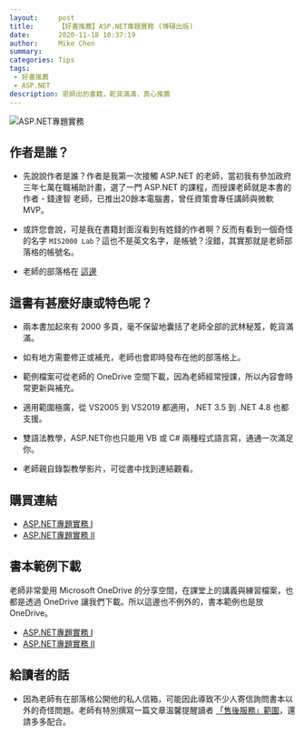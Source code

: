 ```yaml
---
layout:     post
title:      【好書推薦】ASP.NET專題實務 (博碩出版)
date:       2020-11-18 10:37:19
author:     Mike Chen
summary:    
categories: Tips
tags:
 - 好書推薦
 - ASP.NET
description: 恩師出的書籍，乾貨滿滿，真心推薦
---
```

![ASP.NET專題實務](https://i.imgur.com/AijCOwG.jpg)

## 作者是誰？

* 先說說作者是誰？作者是我第一次接觸 ASP.NET 的老師，當初我有參加政府三年七萬在職補助計畫，選了一門 ASP.NET 的課程，而授課老師就是本書的作者 - 錢達智 老師，已推出20餘本電腦書，曾任資策會專任講師與微軟MVP。

* 或許您會說，可是我在書籍封面沒看到有姓錢的作者啊？反而有看到一個奇怪的名字 `MIS2000 Lab`？這也不是英文名字，是帳號？沒錯，其實那就是老師部落格的帳號名。

* 老師的部落格在 [這邊](https://dotblogs.com.tw/mis2000lab)

## 這書有甚麼好康或特色呢？

* 兩本書加起來有 2000 多頁，毫不保留地囊括了老師全部的武林秘笈，乾貨滿滿。

* 如有地方需要修正或補充，老師也會即時發布在他的部落格上。

* 範例檔案可從老師的 OneDrive 空間下載，因為老師經常授課，所以內容會時常更新與補充。

* 適用範圍極廣，從 VS2005 到 VS2019 都適用，.NET 3.5 到 .NET 4.8 也都支援。

* 雙語法教學，ASP.NET你也只能用 VB 或 C# 兩種程式語言寫，通通一次滿足你。

* 老師親自錄製教學影片，可從書中找到連結觀看。

## 購買連結
   
* [ASP.NET專題實務 I](https://www.books.com.tw/products/0010838463)
* [ASP.NET專題實務 II](https://www.books.com.tw/products/0010838440)

## 書本範例下載

老師非常愛用 Microsoft OneDrive 的分享空間，在課堂上的講義與練習檔案，也都是透過 OneDrive 讓我們下載。所以這邊也不例外的，書本範例也是放 OneDrive。

* [ASP.NET專題實務 I](https://onedrive.live.com/?id=6F7F668080F24B20%212411&cid=6F7F668080F24B20)
* [ASP.NET專題實務 II](https://onedrive.live.com/?id=6F7F668080F24B20%211731&cid=6F7F668080F24B20)

## 給讀者的話

* 因為老師有在部落格公開他的私人信箱，可能因此導致不少人寄信詢問書本以外的奇怪問題。老師有特別撰寫一篇文章溫馨提醒讀者 [「售後服務」範圍](https://dotblogs.com.tw/mis2000lab/2011/07/27/32183)，還請多多配合。